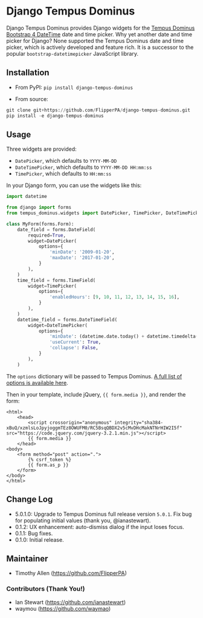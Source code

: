 # Django Tempus Dominus

Django Tempus Dominus provides Django widgets for the [Tempus Dominus Bootstrap 4 DateTime](https://tempusdominus.github.io/bootstrap-4/ "Tempus Dominus") date and time picker. Why yet another date and time picker for Django? None supported the Tempus Dominus date and time picker, which is actively developed and feature rich. It is a successor to the popular `bootstrap-datetimepicker` JavaScript library.

## Installation

* From PyPI: `pip install django-tempus-dominus`

* From source:

```python
git clone git+https://github.com/FlipperPA/django-tempus-dominus.git
pip install -e django-tempus-dominus
```

## Usage

Three widgets are provided:

* `DatePicker`, which defaults to `YYYY-MM-DD`
* `DateTimePicker`, which defaults to `YYYY-MM-DD HH:mm:ss`
* `TimePicker`, which defaults to `HH:mm:ss`

In your Django form, you can use the widgets like this:

```python
import datetime

from django import forms
from tempus_dominus.widgets import DatePicker, TimePicker, DateTimePicker

class MyForm(forms.Form):
    date_field = forms.DateField(
        required=True,
        widget=DatePicker(
            options={
                'minDate': '2009-01-20',
                'maxDate': '2017-01-20',
            }
        ),
    )
    time_field = forms.TimeField(
        widget=TimePicker(
            options={
                'enabledHours': [9, 10, 11, 12, 13, 14, 15, 16],
            }
        ),
    )
    datetime_field = forms.DateTimeField(
        widget=DateTimePicker(
            options={
                'minDate': (datetime.date.today() + datetime.timedelta(days=1)).strftime('%Y-%m-%d'),  # Tomorrow
                'useCurrent': True,
                'collapse': False,
            }
        ),
    )
```

The `options` dictionary will be passed to Tempus Dominus. [A full list of options is available here](https://tempusdominus.github.io/bootstrap-4/Options/).

Then in your template, include jQuery, `{{ form.media }}`, and render the form:

```HTML+Django
<html>
    <head>
        <script crossorigin="anonymous" integrity="sha384-xBuQ/xzmlsLoJpyjoggmTEz8OWUFM0/RC5BsqQBDX2v5cMvDHcMakNTNrHIW2I5f" src="https://code.jquery.com/jquery-3.2.1.min.js"></script>
        {{ form.media }}
    </head>
<body>
    <form method="post" action=".">
        {% csrf_token %}
        {{ form.as_p }}
    </form>
</body>
</html>
```

## Change Log

* 5.0.1.0: Upgrade to Tempus Dominus full release version `5.0.1`. Fix bug for populating initial values (thank you, @ianastewart).
* 0.1.2: UX enhancement: auto-dismiss dialog if the input loses focus.
* 0.1.1: Bug fixes.
* 0.1.0: Initial release.

## Maintainer

* Timothy Allen (https://github.com/FlipperPA)

### Contributors (Thank You!)

* Ian Stewart (https://github.com/ianastewart)
* waymou (https://github.com/waymao)
